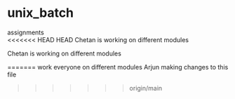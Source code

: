 # unix_batch
assignments
<br>
<<<<<<< HEAD
HEAD
Chetan is working on different modules

Chetan is working  on different modules

=======
work everyone on different modules
Arjun making changes to this file
>>>>>>> origin/main
